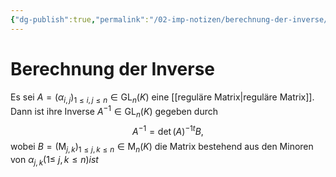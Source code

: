 ```yaml
---
{"dg-publish":true,"permalink":"/02-imp-notizen/berechnung-der-inverse/"}
---
```


# Berechnung der Inverse

Es sei $A=\left(\alpha_{i, j}\right)_{1 \leq i, j \leq n} \in \mathrm{GL}_n(K)$ eine [[reguläre Matrix\|reguläre Matrix]]. Dann ist ihre Inverse $A^{-1} \in \mathrm{GL}_n(K)$ gegeben durch
$$
A^{-1}=\operatorname{det}(A)^{-1}{ }^t B,
$$
wobei $B=\left(\mathrm{M}_{j, k}\right)_{1 \leq j, k \leq n} \in \mathrm{M}_n(K)$ die Matrix bestehend aus den Minoren von $\alpha_{j, k}(1 \leq$ $j, k \leq n) i s t$